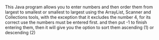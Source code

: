 This Java program allows you to enter numbers and then order them from largest to smallest or smallest to largest using the ArrayList, Scanner and Collections tools, with the exception that it excludes the number 4, for its correct use the numbers must be entered first. and then put -1 to finish entering them, then it will give you the option to sort them ascending (1) or descending (2)
